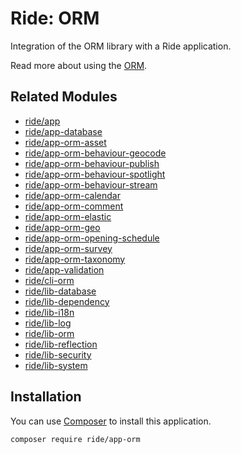 # Ride: ORM

Integration of the ORM library with a Ride application.

Read more about using the [ORM](manual/Library/ORM.md).

## Related Modules 

- [ride/app](https://github.com/all-ride/ride-app)
- [ride/app-database](https://github.com/all-ride/ride-app-database)
- [ride/app-orm-asset](https://github.com/all-ride/ride-app-orm-asset)
- [ride/app-orm-behaviour-geocode](https://github.com/all-ride/ride-app-orm-behaviour-geocode)
- [ride/app-orm-behaviour-publish](https://github.com/all-ride/ride-app-orm-behaviour-publish)
- [ride/app-orm-behaviour-spotlight](https://github.com/all-ride/ride-app-orm-behaviour-spotlight)
- [ride/app-orm-behaviour-stream](https://github.com/all-ride/ride-app-orm-behaviour-stream)
- [ride/app-orm-calendar](https://github.com/all-ride/ride-app-orm-calendar)
- [ride/app-orm-comment](https://github.com/all-ride/ride-app-orm-comment)
- [ride/app-orm-elastic](https://github.com/all-ride/ride-app-orm-elastic)
- [ride/app-orm-geo](https://github.com/all-ride/ride-app-orm-geo)
- [ride/app-orm-opening-schedule](https://github.com/all-ride/ride-app-orm-opening-schedule)
- [ride/app-orm-survey](https://github.com/all-ride/ride-app-orm-survey)
- [ride/app-orm-taxonomy](https://github.com/all-ride/ride-app-orm-taxonomy)
- [ride/app-validation](https://github.com/all-ride/ride-app-validation)
- [ride/cli-orm](https://github.com/all-ride/ride-cli-orm)
- [ride/lib-database](https://github.com/all-ride/ride-lib-database)
- [ride/lib-dependency](https://github.com/all-ride/ride-lib-dependency)
- [ride/lib-i18n](https://github.com/all-ride/ride-lib-i18n)
- [ride/lib-log](https://github.com/all-ride/ride-lib-log)
- [ride/lib-orm](https://github.com/all-ride/ride-lib-orm)
- [ride/lib-reflection](https://github.com/all-ride/ride-lib-reflection)
- [ride/lib-security](https://github.com/all-ride/ride-lib-security)
- [ride/lib-system](https://github.com/all-ride/ride-lib-system)

## Installation

You can use [Composer](http://getcomposer.org) to install this application.

```
composer require ride/app-orm
```
